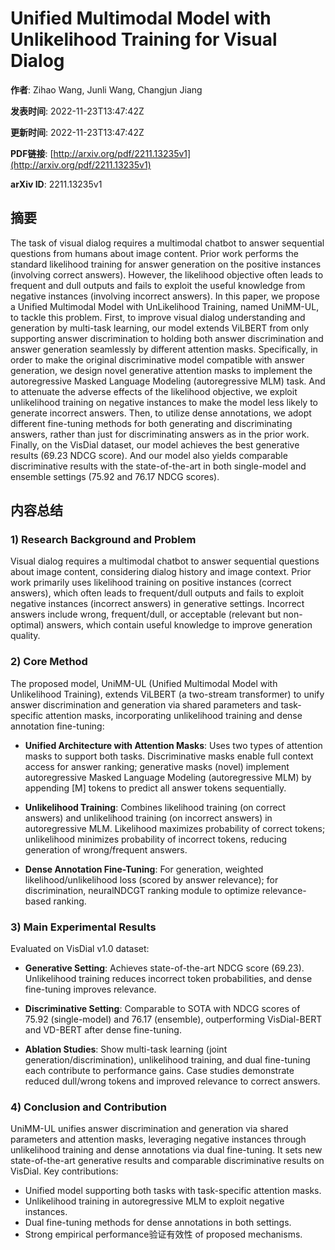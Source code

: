 # Unified Multimodal Model with Unlikelihood Training for Visual Dialog

**作者**: Zihao Wang, Junli Wang, Changjun Jiang

**发表时间**: 2022-11-23T13:47:42Z

**更新时间**: 2022-11-23T13:47:42Z

**PDF链接**: [http://arxiv.org/pdf/2211.13235v1](http://arxiv.org/pdf/2211.13235v1)

**arXiv ID**: 2211.13235v1

## 摘要

The task of visual dialog requires a multimodal chatbot to answer sequential
questions from humans about image content. Prior work performs the standard
likelihood training for answer generation on the positive instances (involving
correct answers). However, the likelihood objective often leads to frequent and
dull outputs and fails to exploit the useful knowledge from negative instances
(involving incorrect answers). In this paper, we propose a Unified Multimodal
Model with UnLikelihood Training, named UniMM-UL, to tackle this problem.
First, to improve visual dialog understanding and generation by multi-task
learning, our model extends ViLBERT from only supporting answer discrimination
to holding both answer discrimination and answer generation seamlessly by
different attention masks. Specifically, in order to make the original
discriminative model compatible with answer generation, we design novel
generative attention masks to implement the autoregressive Masked Language
Modeling (autoregressive MLM) task. And to attenuate the adverse effects of the
likelihood objective, we exploit unlikelihood training on negative instances to
make the model less likely to generate incorrect answers. Then, to utilize
dense annotations, we adopt different fine-tuning methods for both generating
and discriminating answers, rather than just for discriminating answers as in
the prior work. Finally, on the VisDial dataset, our model achieves the best
generative results (69.23 NDCG score). And our model also yields comparable
discriminative results with the state-of-the-art in both single-model and
ensemble settings (75.92 and 76.17 NDCG scores).

## 内容总结

### 1) Research Background and Problem  
Visual dialog requires a multimodal chatbot to answer sequential questions about image content, considering dialog history and image context. Prior work primarily uses likelihood training on positive instances (correct answers), which often leads to frequent/dull outputs and fails to exploit negative instances (incorrect answers) in generative settings. Incorrect answers include wrong, frequent/dull, or acceptable (relevant but non-optimal) answers, which contain useful knowledge to improve generation quality.  


### 2) Core Method  
The proposed model, UniMM-UL (Unified Multimodal Model with Unlikelihood Training), extends ViLBERT (a two-stream transformer) to unify answer discrimination and generation via shared parameters and task-specific attention masks, incorporating unlikelihood training and dense annotation fine-tuning:  

- **Unified Architecture with Attention Masks**: Uses two types of attention masks to support both tasks. Discriminative masks enable full context access for answer ranking; generative masks (novel) implement autoregressive Masked Language Modeling (autoregressive MLM) by appending [M] tokens to predict all answer tokens sequentially.  

- **Unlikelihood Training**: Combines likelihood training (on correct answers) and unlikelihood training (on incorrect answers) in autoregressive MLM. Likelihood maximizes probability of correct tokens; unlikelihood minimizes probability of incorrect tokens, reducing generation of wrong/frequent answers.  

- **Dense Annotation Fine-Tuning**: For generation, weighted likelihood/unlikelihood loss (scored by answer relevance); for discrimination, neuralNDCGT ranking module to optimize relevance-based ranking.  


### 3) Main Experimental Results  
Evaluated on VisDial v1.0 dataset:  

- **Generative Setting**: Achieves state-of-the-art NDCG score (69.23). Unlikelihood training reduces incorrect token probabilities, and dense fine-tuning improves relevance.  

- **Discriminative Setting**: Comparable to SOTA with NDCG scores of 75.92 (single-model) and 76.17 (ensemble), outperforming VisDial-BERT and VD-BERT after dense fine-tuning.  

- **Ablation Studies**: Show multi-task learning (joint generation/discrimination), unlikelihood training, and dual fine-tuning each contribute to performance gains. Case studies demonstrate reduced dull/wrong tokens and improved relevance to correct answers.  


### 4) Conclusion and Contribution  
UniMM-UL unifies answer discrimination and generation via shared parameters and attention masks, leveraging negative instances through unlikelihood training and dense annotations via dual fine-tuning. It sets new state-of-the-art generative results and comparable discriminative results on VisDial. Key contributions:  
- Unified model supporting both tasks with task-specific attention masks.  
- Unlikelihood training in autoregressive MLM to exploit negative instances.  
- Dual fine-tuning methods for dense annotations in both settings.  
- Strong empirical performance验证有效性 of proposed mechanisms.

